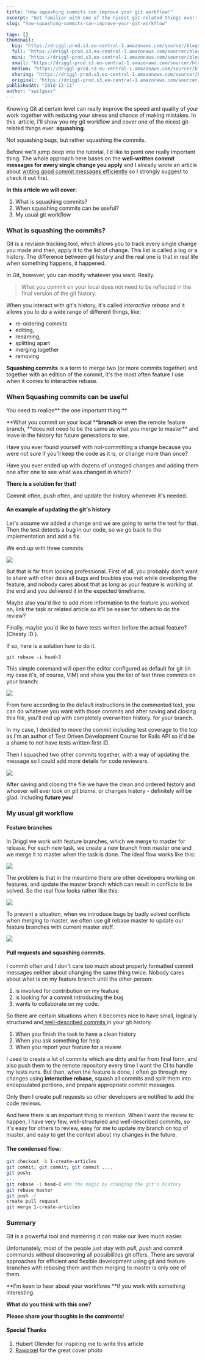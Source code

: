 ```yaml
---
title: "How squashing commits can improve your git workflow!"
excerpt: "Get familiar with one of the nicest git-related things ever: squashing.  Not squashing bugs, but rather squashing commits."
slug: "how-squashing-commits-can-improve-your-git-workflow"

tags: []
thumbnail:
  big: "https://driggl-prod.s3.eu-central-1.amazonaws.com/sourcer/blogs/99a95609-d8fd-4a84-994c-2386fd1c15de/articles/8c20352c-daf3-42b3-92e3-6f8a4675c871/cover/blog.jpeg"
  full: "https://driggl-prod.s3.eu-central-1.amazonaws.com/sourcer/blogs/99a95609-d8fd-4a84-994c-2386fd1c15de/articles/8c20352c-daf3-42b3-92e3-6f8a4675c871/cover/full.jpeg"
  mini: "https://driggl-prod.s3.eu-central-1.amazonaws.com/sourcer/blogs/99a95609-d8fd-4a84-994c-2386fd1c15de/articles/8c20352c-daf3-42b3-92e3-6f8a4675c871/cover/mini.jpeg"
  small: "https://driggl-prod.s3.eu-central-1.amazonaws.com/sourcer/blogs/99a95609-d8fd-4a84-994c-2386fd1c15de/articles/8c20352c-daf3-42b3-92e3-6f8a4675c871/cover/small.jpeg"
  medium: "https://driggl-prod.s3.eu-central-1.amazonaws.com/sourcer/blogs/99a95609-d8fd-4a84-994c-2386fd1c15de/articles/8c20352c-daf3-42b3-92e3-6f8a4675c871/cover/medium.jpeg"
  sharing: "https://driggl-prod.s3.eu-central-1.amazonaws.com/sourcer/blogs/99a95609-d8fd-4a84-994c-2386fd1c15de/articles/8c20352c-daf3-42b3-92e3-6f8a4675c871/cover/sharing.jpeg"
  original: "https://driggl-prod.s3.eu-central-1.amazonaws.com/sourcer/blogs/99a95609-d8fd-4a84-994c-2386fd1c15de/articles/8c20352c-daf3-42b3-92e3-6f8a4675c871/cover/original.jpeg"
publishedAt: "2018-12-11"
author: "swilgosz"
---
```


Knowing Git at certain level can really improve the speed and quality of your work together with reducing your stress and chance of making mistakes. In this  article, I'll show you my git workflow and cover one of the nicest git-related things ever: **squashing**.

Not squashing bugs, but rather squashing the commits.

Before we'll jump deep into the tutorial, I'd like to point one really important thing: The whole approach here bases on the **well-written commit messages for every single change you apply** and I already wrote an article about [writing good commit messages efficiently](https://driggl.com/blog/a/how-to-write-professional-commits-efficiently) so I strongly suggest to check it out first.

**In this article we will cover:**

1.  What is squashing commits?
2.  When squashing commits can be useful?
3.  My usual git workflow

### What is squashing the commits?

Git is a revision tracking tool, which allows you to track every single change you made and then, apply it to the list of change. This list is called a log or a history. The difference between git history and the real one is that in real life when something happens, it happened.

In Git, however, you can modify whatever you want. Really.

> What you commit on your local does not need to be reflected in the final version of the git history.

When you interact with git's history, it's called _interactive rebase_ and it allows you to do a wide range of different things, like:

- re-ordering commits
- editing,
- renaming,
- splitting apart
- merging together
- removing

**Squashing commits** is a term to merge two (or more commits together) and together with an edition of the commit, it's the most often feature I use when it comes to interactive rebase.

### When Squashing commits can be useful

You need to realize** the one important thing:**

**What you commit on your local \*\***branch** or even the remote feature branch, **does not need to be the same as what you merge to master\*\* and leave in the history for future generations to see.

Have you ever found yourself with not-committing a change because you were not sure if you'll keep the code as it is, or change more than once?

Have you ever ended up with dozens of unstaged changes and adding them one after one to see what was changed in which?

**There is a solution for that!**

Commit often, push often, and update the history whenever it's needed.

#### An example of updating the git's history

Let's assume we added a change and we are going to write the test for that. Then the test detects a bug in our code, so we go back to the implementation and add a fix.

We end up with three commits:

![](https://driggl-prod.s3.amazonaws.com/media/project/e4bd6bca-6540-45d5-a89f-43f2dfd43f81/media_upload/a11e50c9-fd1d-48a9-b80e-cb05962e427c/media_file/blog_commit-list-dirty.png)

But that is far from looking professional. First of all, you probably don't want to share with other devs all bugs and troubles you met while developing the feature, and nobody cares about that as long as your feature is working at the end and you delivered it in the expected timeframe.

Maybe also you'd like to add more information to the feature you worked on, link the task or related article so it'll be easier for others to do the review?

Finally, maybe you'd like to have tests written before the actual feature? (Cheaty :D ).

If so, here is a solution how to do it.

    git rebase -i head~3

This simple command will open the editor configured as default for git (in my case it's, of course, VIM) and show you the list of last three commits on your branch:

![](https://driggl-prod.s3.amazonaws.com/media/project/e4bd6bca-6540-45d5-a89f-43f2dfd43f81/media_upload/e37f7681-2b2b-4898-b198-fa96b2c7df2c/media_file/blog_interactive-rebase-editor.png)

From here according to the default instructions in the commented text, you can do whatever you want with those commits and after saving and closing this file, you'll end up with completely overwritten history. for your branch.

In my case, I decided to move the commit including test coverage to the top as I'm an author of Test Driven Development Course for Rails API so it'd be a shame to not have tests written first :D.

Then I squashed two other commits together, with a way of updating the message so I could add more details for code reviewers.

![](https://driggl-prod.s3.amazonaws.com/media/project/e4bd6bca-6540-45d5-a89f-43f2dfd43f81/media_upload/ce48b3bf-68d0-4972-ab7b-f91603ef8153/media_file/blog_updated-history-editor.png)

After saving and closing the file we have the clean and ordered history and whoever will ever look on _git blame_, or changes history - definitely will be glad. Including **future you**!

### My usual git workflow

#### Feature branches

In Driggl we work with feature branches, which we merge to master for release. For each new task, we create a new branch from master one and we merge it to master when the task is done. The ideal flow works like this:

![](https://driggl-prod.s3.amazonaws.com/media/project/e4bd6bca-6540-45d5-a89f-43f2dfd43f81/media_upload/f6142686-691d-45ff-a94e-10155a7f5747/media_file/blog_ideal-git-flow.png)

The problem is that in the meantime there are other developers working on features, and update the master branch which can result in conflicts to be solved. So the real flow looks rather like this:

![](https://driggl-prod.s3.amazonaws.com/media/project/e4bd6bca-6540-45d5-a89f-43f2dfd43f81/media_upload/74624866-4eef-439b-8c22-a98c092f0527/media_file/blog_1544566003497.png)

To prevent a situation, when we introduce bugs by badly solved conflicts when merging to master, we often use git rebase master to update our feature branches with current master stuff.

![](https://driggl-prod.s3.amazonaws.com/media/project/e4bd6bca-6540-45d5-a89f-43f2dfd43f81/media_upload/d6a85e0c-c4d6-4cd0-82db-7eb7a9d8ea13/media_file/blog_1544565955534.png)

#### Pull requests and squashing commits.

I commit often and I don't care too much about properly formatted commit messages neither about changing the same thing twice. Nobody cares about what is on my feature branch until the other person:

1.  is involved for contribution on my feature
2.  is looking for a commit introducing the bug
3.  wants to collaborate on my code.

So there are certain situations when it becomes nice to have small, logically structured and[ well-described commits ](https://driggl.com/blog/a/how-to-write-professional-commits-efficiently)in your git history.

1.  When you finish the task to have a clean history
2.  When you ask something for help
3.  When you report your feature for a review.

I used to create a lot of commits which are dirty and far from final form, and also push them to the remote repository every time I want the CI to handle my tests runs. But then, when the feature is done, I often go through my changes using **interactive rebase**, squash all commits and split them into encapsulated portions, and prepare appropriate commit messages.

Only then I create pull requests so other developers are notified to add the code reviews.

And here there is an important thing to mention. When I want the review to happen, I have very few, well-structured and well-described commits, so it's easy for others to review, easy for me to update my branch on top of master, and easy to get the context about my changes in the future.

#### The condensed flow:

```bash
git checkout -b 1-create-articles
git commit; git commit; git commit ....
git push;
...
git rebase -i head~3 #do the magic by changing the git's history
git rebase master
git push -f
create pull request
git merge 1-create-articles
```

### Summary

Git is a powerful tool and mastering it can make our lives much easier.

Unfortunately, most of the people just stay with _pull, push_ and commit commands without discovering all possibilities git offers. There are several approaches for efficient and flexible development using git and feature branches with rebasing them and then merging to master is only one of them.

**I'm keen to hear about your workflows **if you work with something interesting.

**What do you think with this one?**

**Please share your thoughts in the comments!**

#### Special Thanks

1.  Hubert Olender for inspiring me to write this article
2.  [Rawpixel](https://unsplash.com/@rawpixel) for the great cover photo
